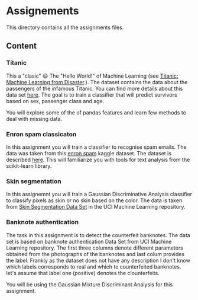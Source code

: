 #  Assignements

This directory contains all the assignments files. 

## Content

### Titanic

This a "clasic" :smiley: The "Hello World!" of Machine Learning (see [Titanic: Machine Learning from Disaster](https://www.kaggle.com/c/titanic).). The dataset contains the data about the passengers of the infamous Titanic. You can find more details about this data set [here](http://campus.lakeforest.edu/frank/FILES/MLFfiles/Bio150/Titanic/TitanicMETA.pdf). The goal is to train a classifier that will predict survivors based on sex, passenger class and  age.  

You will explore some of the of pandas features and learn few methods to deal with missing data. 

### Enron spam classicaton


In this assignment you will train a classifier to recognise spam emails. The data was taken from this [enron spam](https://www.kaggle.com/wanderfj/enron-spam)  kaggle dataset. The dataset is described [here](https://www.researchgate.net/publication/221650814_Spam_Filtering_with_Naive_Bayes_-_Which_Naive_Bayes). This will familiarize you with tools  for text analysis  from  the scikit-learn library. 

### Skin segmentation

In this assignemnt you will train a Gaussian Discriminative Analysis classifier to classify pixels as skin or no skin based on the color. The data is taken from [Skin Segmentation Data Set](http://archive.ics.uci.edu/ml/datasets/Skin+Segmentation#) in the UCI Machine Learning repository. 

### Banknote authentication

The task in this assignment is to detect the counterfeit banknotes. The data set is based on banknote authentication Data Set from UCI Machine Learning repository. The first three columns denote different parameters obtained from the photographs of the banknotes and last colum provides the label. Frankly as the dataset does not have any description I don't know which labels corresponds to real and which to counterfeited banknotes. let's assume that label one (positive) denotes the clounterfeits.

You will be using the Gaussian Mixture Discriminant Analysis for this assignment. 




